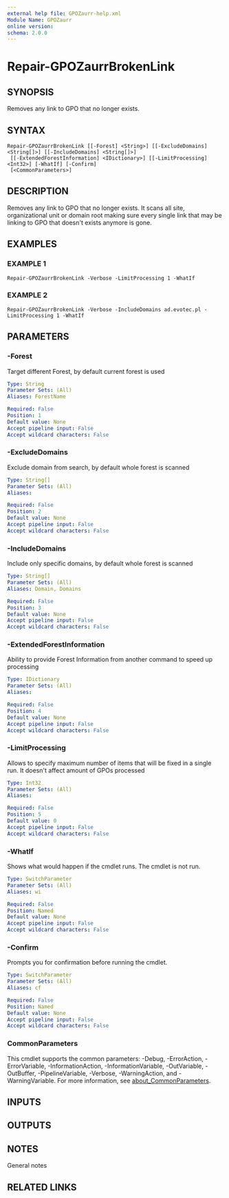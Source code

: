 ```yaml
---
external help file: GPOZaurr-help.xml
Module Name: GPOZaurr
online version:
schema: 2.0.0
---
```


# Repair-GPOZaurrBrokenLink

## SYNOPSIS
Removes any link to GPO that no longer exists.

## SYNTAX

```
Repair-GPOZaurrBrokenLink [[-Forest] <String>] [[-ExcludeDomains] <String[]>] [[-IncludeDomains] <String[]>]
 [[-ExtendedForestInformation] <IDictionary>] [[-LimitProcessing] <Int32>] [-WhatIf] [-Confirm]
 [<CommonParameters>]
```

## DESCRIPTION
Removes any link to GPO that no longer exists.
It scans all site, organizational unit or domain root making sure every single link that may be linking to GPO that doesn't exists anymore is gone.

## EXAMPLES

### EXAMPLE 1
```
Repair-GPOZaurrBrokenLink -Verbose -LimitProcessing 1 -WhatIf
```

### EXAMPLE 2
```
Repair-GPOZaurrBrokenLink -Verbose -IncludeDomains ad.evotec.pl -LimitProcessing 1 -WhatIf
```

## PARAMETERS

### -Forest
Target different Forest, by default current forest is used

```yaml
Type: String
Parameter Sets: (All)
Aliases: ForestName

Required: False
Position: 1
Default value: None
Accept pipeline input: False
Accept wildcard characters: False
```

### -ExcludeDomains
Exclude domain from search, by default whole forest is scanned

```yaml
Type: String[]
Parameter Sets: (All)
Aliases:

Required: False
Position: 2
Default value: None
Accept pipeline input: False
Accept wildcard characters: False
```

### -IncludeDomains
Include only specific domains, by default whole forest is scanned

```yaml
Type: String[]
Parameter Sets: (All)
Aliases: Domain, Domains

Required: False
Position: 3
Default value: None
Accept pipeline input: False
Accept wildcard characters: False
```

### -ExtendedForestInformation
Ability to provide Forest Information from another command to speed up processing

```yaml
Type: IDictionary
Parameter Sets: (All)
Aliases:

Required: False
Position: 4
Default value: None
Accept pipeline input: False
Accept wildcard characters: False
```

### -LimitProcessing
Allows to specify maximum number of items that will be fixed in a single run.
It doesn't affect amount of GPOs processed

```yaml
Type: Int32
Parameter Sets: (All)
Aliases:

Required: False
Position: 5
Default value: 0
Accept pipeline input: False
Accept wildcard characters: False
```

### -WhatIf
Shows what would happen if the cmdlet runs.
The cmdlet is not run.

```yaml
Type: SwitchParameter
Parameter Sets: (All)
Aliases: wi

Required: False
Position: Named
Default value: None
Accept pipeline input: False
Accept wildcard characters: False
```

### -Confirm
Prompts you for confirmation before running the cmdlet.

```yaml
Type: SwitchParameter
Parameter Sets: (All)
Aliases: cf

Required: False
Position: Named
Default value: None
Accept pipeline input: False
Accept wildcard characters: False
```

### CommonParameters
This cmdlet supports the common parameters: -Debug, -ErrorAction, -ErrorVariable, -InformationAction, -InformationVariable, -OutVariable, -OutBuffer, -PipelineVariable, -Verbose, -WarningAction, and -WarningVariable. For more information, see [about_CommonParameters](http://go.microsoft.com/fwlink/?LinkID=113216).

## INPUTS

## OUTPUTS

## NOTES
General notes

## RELATED LINKS

